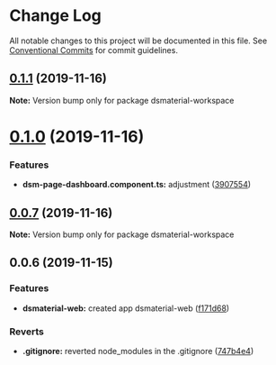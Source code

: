 # Change Log

All notable changes to this project will be documented in this file.
See [Conventional Commits](https://conventionalcommits.org) for commit guidelines.

## [0.1.1](https://github.com/diegoavieira/dsmaterial-workspace/compare/v0.1.0...v0.1.1) (2019-11-16)

**Note:** Version bump only for package dsmaterial-workspace

# [0.1.0](https://github.com/diegoavieira/dsmaterial-workspace/compare/v0.0.7...v0.1.0) (2019-11-16)

### Features

- **dsm-page-dashboard.component.ts:** adjustment ([3907554](https://github.com/diegoavieira/dsmaterial-workspace/commit/39075548e6956756644a7d3caa105118bf5dd2ef))

## [0.0.7](https://github.com/diegoavieira/dsmaterial-workspace/compare/v0.0.6...v0.0.7) (2019-11-16)

**Note:** Version bump only for package dsmaterial-workspace

## 0.0.6 (2019-11-15)

### Features

- **dsmaterial-web:** created app dsmaterial-web ([f171d68](https://github.com/diegoavieira/dsmaterial-workspace/commit/f171d68f1266ebf1408a111303ae32bd099dad2b))

### Reverts

- **.gitignore:** reverted node_modules in the .gitignore ([747b4e4](https://github.com/diegoavieira/dsmaterial-workspace/commit/747b4e48bf28435ed53cb6dbb4f593e0dd756f5f))
